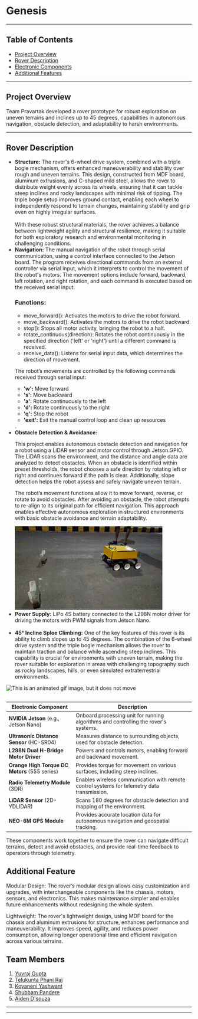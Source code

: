 
<h1>Genesis </h1>

<hr>

<h2>Table of Contents</h2>
<ul>
    <li><a href="#project-overview">Project Overview</a></li>
    <li><a href="#rover-description">Rover Description</a></li>
    <li><a href="#physical-components">Electronic Components</a></li>
    <li><a href="#additional-features">Additional Features</a></li>
</ul>

<hr>
<h2 id="project-overview">Project Overview</h2>
<p>Team Pravartak developed a rover prototype for robust exploration on uneven terrains and inclines up to 45 degrees, capabilities in autonomous navigation, obstacle detection, and adaptability to harsh environments.</p>

<hr>
<h2 id="rover-description">Rover Description</h2>
<ul>
    <li><strong>Structure:</strong> The rover's 6-wheel drive system, combined with a triple bogie mechanism, offers enhanced maneuverability and stability over rough and uneven terrains. This design, constructed from MDF board, aluminum extrusions, and C-shaped mild steel, allows the rover to distribute weight evenly across its wheels, ensuring that it can tackle steep inclines and rocky landscapes with minimal risk of tipping. The triple bogie setup improves ground contact, enabling each wheel to independently respond to terrain changes, maintaining stability and grip even on highly irregular surfaces.
    <br><br>With these robust structural materials, the rover achieves a balance between lightweight agility and structural resilience, making it suitable for both exploratory research and environmental monitoring in challenging conditions.</li>
    <li><strong>Navigation:</strong> The manual navigation of the robot through serial communication, using a control interface connected to the Jetson board. The program receives directional commands from an external controller via serial input, which it interprets to control the movement of the robot's motors. The movement options include forward, backward, left rotation, and right rotation, and each command is executed based on the received serial input.

<h3>Functions:</h3>
<ul>
    <li>move_forward(): Activates the motors to drive the robot forward.</li>
    <li>move_backward(): Activates the motors to drive the robot backward.</li>
    <li>stop(): Stops all motor activity, bringing the robot to a halt.</li>
    <li>rotate_continuous(direction): Rotates the robot continuously in the specified direction ('left' or 'right') until a different command is received.</li>
    <li>receive_data(): Listens for serial input data, which determines the direction of movement.</li>
</ul>

<p>The robot’s movements are controlled by the following commands received through serial input:</p>
<ul>
    <li><strong>'w':</strong> Move forward</li>
    <li><strong>'s':</strong> Move backward</li>
    <li><strong>'a':</strong> Rotate continuously to the left</li>
    <li><strong>'d':</strong> Rotate continuously to the right</li>
    <li><strong>'q':</strong> Stop the robot</li>
    <li><strong>'exit':</strong> Exit the manual control loop and clean up resources</li>
</ul> </strong> .</li>
    <li><strong>Obstacle Detection & Avoidance:</strong> <p>This project enables autonomous obstacle detection and navigation for a robot using a LiDAR sensor and motor control through Jetson.GPIO. The LiDAR scans the environment, and the distance and angle data are analyzed to detect obstacles. When an obstacle is identified within preset thresholds, the robot chooses a safe direction by rotating left or right and continues forward if the path is clear. Additionally, slope detection helps the robot assess and safely navigate uneven terrain.</p><p>The robot’s movement functions allow it to move forward, reverse, or rotate to avoid obstacles. After avoiding an obstacle, the robot attempts to re-align to its original path for efficient navigation. This approach enables effective autonomous exploration in structured environments with basic obstacle avoidance and terrain adaptability.</p><img src="Hardware Results/Obstacle_Avoidance.gif" alt="This is an animated gif image, but it does not move"/> </li>
    <li><strong>Power Supply:</strong> LiPo 4S battery connected to the L298N motor driver for driving the motors with PWM signals from Jetson Nano.</li><br>
    <li><strong>45° Incline Sploe Climbing:</strong>
One of the key features of this rover is its ability to climb slopes up to 45 degrees. The combination of the 6-wheel drive system and the triple bogie mechanism allows the rover to maintain traction and balance while ascending steep inclines. This capability is crucial for environments with uneven terrain, making the rover suitable for exploration in areas with challenging topography such as rocky landscapes, hills, or even simulated extraterrestrial environments.</li>
</ul>

<img src="Hardware Results/slope-climbing.gif" alt="This is an animated gif image, but it does not move"/>

<h2 id="physical-components""></h2>
<table>
    <thead>
        <tr>
            <th>Electronic Component</th>
            <th>Description</th>
        </tr>
    </thead>
    <tbody>
        <tr>
            <td><strong>NVIDIA Jetson</strong> (e.g., Jetson Nano)</td>
            <td>Onboard processing unit for running algorithms and controlling the rover's systems.</td>
        </tr>
        <tr>
            <td><strong>Ultrasonic Distance Sensor</strong> (HC-SR04)</td>
            <td>Measures distance to surrounding objects, used for obstacle detection.</td>
        </tr>
        <tr>
            <td><strong>L298N Dual H-Bridge Motor Driver</strong></td>
            <td>Powers and controls motors, enabling forward and backward movement.</td>
        </tr>
        <tr>
            <td><strong>Orange High Torque DC Motors</strong> (555 series)</td>
            <td>Provides torque for movement on various surfaces, including steep inclines.</td>
        </tr>
        <tr>
            <td><strong>Radio Telemetry Module</strong> (3DR)</td>
            <td>Enables wireless communication with remote control systems for telemetry data transmission.</td>
        </tr>
        <tr>
            <td><strong>LiDAR Sensor</strong> (2D-YDLIDAR)</td>
            <td>Scans 180 degrees for obstacle detection and mapping of the environment.</td>
        </tr>
        <tr>
            <td><strong>NEO-6M GPS Module</strong></td>
            <td>Provides accurate location data for autonomous navigation and geospatial tracking.</td>
        </tr>
    </tbody>
</table>


<p>These components work together to ensure the rover can navigate difficult terrains, detect and avoid obstacles, and provide real-time feedback to operators through telemetry.</p>



<h2 id="project-overview">Additional Feature</h2><p>Modular Design: The rover’s modular design allows easy customization and upgrades, with interchangeable components like the chassis, motors, sensors, and electronics. This makes maintenance simpler and enables future enhancements without redesigning the whole system.</p>

<p>Lightweight: The rover's lightweight design, using MDF board for the chassis and aluminum extrusions for structure, enhances performance and maneuverability. It improves speed, agility, and reduces power consumption, allowing longer operational time and efficient navigation across various terrains.</p></li>

<h2>Team Members</h2>
<ol>
<li><a href="https://www.linkedin.com/in/yuvraj-gupta11/" target="_blank">Yuvraj Gupta</a></li>
<li><a href="mailto:phanirajtelukunta@gmail.com" target="_blank">Telukunta Phani Raj</a></li>
<li><a href="https://www.linkedin.com/in/koyaneni-yaswanth-988a92220/" target="_blank">Koyaneni Yashwant</a></li>
<li><a href="https://www.linkedin.com/in/shubham-pandere-72b240259/?originalSubdomain=in">Shubham Pandere</a></li>
<li><a href="https://www.linkedin.com/in/aiden-dsouza/" target="_blank">Aiden D'souza</a></li>
</ol>

<hr>
<hr>
